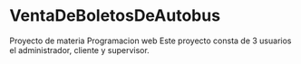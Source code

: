 # VentaDeBoletosDeAutobus
Proyecto de materia Programacion web
Este proyecto consta de 3 usuarios el administrador, cliente y supervisor.
